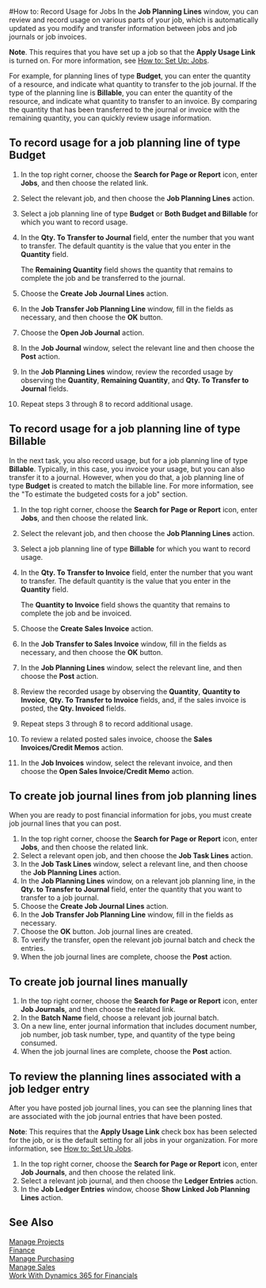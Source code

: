 <properties
                pageTitle="How to: Record Usage for Jobs| Financials"
                description="Describes how to record usage of items or resources on jobs."
                services="project-madeira"
                documentationCenter=""
                authors="SorenGP"
/>
<tags
    ms.service="project-madeira"
    ms.topic="article"
    ms.devlang="na"
    ms.tgt_pltfrm="na"
    ms.workload="na"
    ms.date="10/26/2016"
    ms.author="SorenGP" />

#How to: Record Usage for Jobs
In the **Job Planning Lines** window, you can review and record usage on various parts of your job, which is automatically updated as you modify and transfer information between jobs and job journals or job invoices. 

**Note**. This requires that you have set up a job so that the **Apply Usage Link** is turned on. For more information, see [How to: Set Up: Jobs](projects-how-setup-jobs.md).  

For example, for planning lines of type **Budget**, you can enter the quantity of a resource, and indicate what quantity to transfer to the job journal. If the type of the planning line is **Billable**, you can enter the quantity of the resource, and indicate what quantity to transfer to an invoice. By comparing the quantity that has been transferred to the journal or invoice with the remaining quantity, you can quickly review usage information.

## To record usage for a job planning line of type Budget 

1. In the top right corner, choose the **Search for Page or Report** icon, enter **Jobs**, and then choose the related link.  
2. Select the relevant job, and then choose the **Job Planning Lines** action.
3. Select a job planning line of type **Budget** or **Both Budget and Billable** for which you want to record usage. 
4. In the **Qty. To Transfer to Journal** field, enter the number that you want to transfer. The default quantity is the value that you enter in the **Quantity** field. 
  
    The **Remaining Quantity** field shows the quantity that remains to complete the job and be transferred to the journal.  
  
5. Choose the **Create Job Journal Lines** action. 
6. In the **Job Transfer Job Planning Line** window, fill in the fields as necessary, and then choose the **OK** button.
7. Choose the **Open Job Journal** action.  
8. In the **Job Journal** window, select the relevant line and then choose the **Post** action. 
9. In the **Job Planning Lines** window, review the recorded usage by observing the **Quantity**, **Remaining Quantity**, and **Qty. To Transfer to Journal** fields.  
10. Repeat steps 3 through 8 to record additional usage.  
  
## To record usage for a job planning line of type Billable  
In the next task, you also record usage, but for a job planning line of type **Billable**. Typically, in this case, you invoice your usage, but you can also transfer it to a journal. However, when you do that, a job planning line of type **Budget** is created to match the billable line. For more information, see the "To estimate the budgeted costs for a job" section.
  
1. In the top right corner, choose the **Search for Page or Report** icon, enter **Jobs**, and then choose the related link. 
2. Select the relevant job, and then choose the **Job Planning Lines** action.  
3. Select a job planning line of type **Billable** for which you want to record usage.
4. In the **Qty. To Transfer to Invoice** field, enter the number that you want to transfer. The default quantity is the value that you enter in the **Quantity** field.
  
    The **Quantity to Invoice** field shows the quantity that remains to complete the job and be invoiced.  
  
5. Choose the **Create Sales Invoice** action.
6. In the **Job Transfer to Sales Invoice** window, fill in the fields as necessary, and then choose the **OK** button.
7. In the **Job Planning Lines** window, select the relevant line, and then choose the **Post** action.
8. Review the recorded usage by observing the **Quantity**, **Quantity to Invoice**, **Qty. To Transfer to Invoice** fields, and, if the sales invoice is posted, the **Qty. Invoiced** fields.
9. Repeat steps 3 through 8 to record additional usage.  
10. To review a related posted sales invoice, choose the **Sales Invoices/Credit Memos** action.  
11. In the **Job Invoices** window, select the relevant invoice, and then choose the **Open Sales Invoice/Credit Memo** action.         

## To create job journal lines from job planning lines  
When you are ready to post financial information for jobs, you must create job journal lines that you can post. 
  
1. In the top right corner, choose the **Search for Page or Report** icon, enter **Jobs**, and then choose the related link.  
2. Select a relevant open job, and then choose the **Job Task Lines** action.  
3. In the **Job Task Lines** window, select a relevant line, and then choose the **Job Planning Lines** action.
4. In the **Job Planning Lines** window, on a relevant job planning line, in the **Qty. to Transfer to Journal** field, enter the quantity that you want to transfer to a job journal.  
5. Choose the **Create Job Journal Lines** action.
6. In the **Job Transfer Job Planning Line** window, fill in the fields as necessary.  
7.  Choose the **OK** button. Job journal lines are created. 
8. To verify the transfer, open the relevant job journal batch and check the entries.  
9. When the job journal lines are complete, choose the **Post** action.  

## To create job journal lines manually  
  
1. In the top right corner, choose the **Search for Page or Report** icon, enter **Job Journals**, and then choose the related link.  
2. In the **Batch Name** field, choose a relevant job journal batch.  
3. On a new line, enter journal information that includes document number, job number, job task number, type, and quantity of the type being consumed.  
4. When the job journal lines are complete, choose the **Post** action.  

## To review the planning lines associated with a job ledger entry  
After you have posted job journal lines, you can see the planning lines that are associated with the job journal entries that have been posted. 

**Note**: This requires that the **Apply Usage Link** check box has been selected for the job, or is the default setting for all jobs in your organization. For more information, see [How to: Set Up Jobs](projects-how-setup-jobs.md).  
  
1. In the top right corner, choose the **Search for Page or Report** icon, enter **Job Journals**, and then choose the related link.  
2. Select a relevant job journal, and then choose the **Ledger Entries** action.  
3. In the **Job Ledger Entries** window, choose **Show Linked Job Planning Lines** action.

## See Also
[Manage Projects](projects-manage-projects.md)  
[Finance](finance.md)  
[Manage Purchasing](purchasing-manage-purchasing.md)         
[Manage Sales](sales-manage-sales.md)      
[Work With Dynamics 365 for Financials](ui-work-product.md)  
